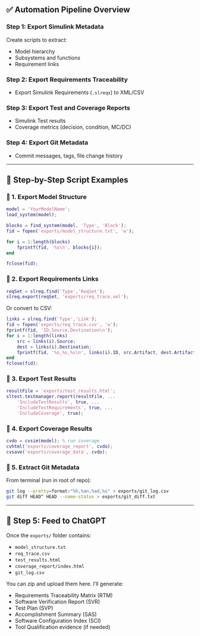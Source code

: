 ## ✅ Automation Pipeline Overview

### **Step 1: Export Simulink Metadata**

Create scripts to extract:

* Model hierarchy
* Subsystems and functions
* Requirement links

### **Step 2: Export Requirements Traceability**

* Export Simulink Requirements (`.slreqx`) to XML/CSV

### **Step 3: Export Test and Coverage Reports**

* Simulink Test results
* Coverage metrics (decision, condition, MC/DC)

### **Step 4: Export Git Metadata**

* Commit messages, tags, file change history

---

## 🧩 Step-by-Step Script Examples

### 📘 1. Export Model Structure

```matlab
model = 'YourModelName';
load_system(model);

blocks = find_system(model, 'Type', 'Block');
fid = fopen('exports/model_structure.txt', 'w');

for i = 1:length(blocks)
    fprintf(fid, '%s\n', blocks{i});
end

fclose(fid);
```

### 📘 2. Export Requirements Links

```matlab
reqSet = slreq.find('Type','ReqSet');
slreq.export(reqSet, 'exports/req_trace.xml');
```

Or convert to CSV:

```matlab
links = slreq.find('Type','Link');
fid = fopen('exports/req_trace.csv', 'w');
fprintf(fid, 'ID,Source,Destination\n');
for i = 1:length(links)
    src = links(i).Source;
    dest = links(i).Destination;
    fprintf(fid, '%s,%s,%s\n', links(i).ID, src.Artifact, dest.Artifact);
end
fclose(fid);
```

### 📘 3. Export Test Results

```matlab
resultFile = 'exports/test_results.html';
sltest.testmanager.report(resultFile, ...
    'IncludeTestResults', true, ...
    'IncludeTestRequirements', true, ...
    'IncludeCoverage', true);
```

### 📘 4. Export Coverage Results

```matlab
cvdo = cvsim(model); % run coverage
cvhtml('exports/coverage_report', cvdo);
cvsave('exports/coverage_data', cvdo);
```

### 📘 5. Extract Git Metadata

From terminal (run in root of repo):

```bash
git log --pretty=format:"%h,%an,%ad,%s" > exports/git_log.csv
git diff HEAD^ HEAD --name-status > exports/git_diff.txt
```

---

## 🧠 Step 5: Feed to ChatGPT

Once the `exports/` folder contains:

* `model_structure.txt`
* `req_trace.csv`
* `test_results.html`
* `coverage_report/index.html`
* `git_log.csv`

You can zip and upload them here. I’ll generate:

* Requirements Traceability Matrix (RTM)
* Software Verification Report (SVR)
* Test Plan (SVP)
* Accomplishment Summary (SAS)
* Software Configuration Index (SCI)
* Tool Qualification evidence (if needed)

